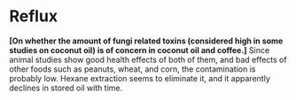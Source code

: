 # Reflux

**[On whether the amount of fungi related toxins (considered high in some studies on coconut oil) is of concern in coconut oil and coffee.]**
Since animal studies show good health effects of both of them, and bad effects of other foods such as peanuts, wheat, and corn, the contamination is probably low. Hexane extraction seems to eliminate it, and it apparently declines in stored oil with time.
